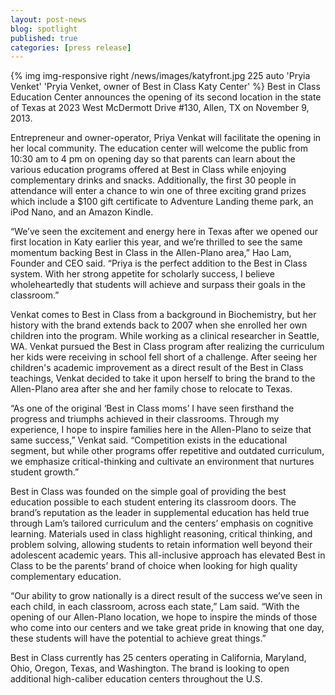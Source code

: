 ```yaml
---
layout: post-news
blog: spotlight
published: true
categories: [press release]
---
```


{% img img-responsive right /news/images/katyfront.jpg 225 auto 'Pryia Venket' 'Pryia Venket, owner of Best in Class Katy Center' %} Best in Class Education Center announces the opening of its second location in the state of Texas at 2023 West McDermott Drive #130, Allen, TX on November 9, 2013.

<!--more-->

Entrepreneur and owner-operator, Priya Venkat will facilitate the opening in her local community. The education center will welcome the public from 10:30 am to 4 pm on opening day so that parents can learn about the various education programs offered at Best in Class while enjoying complementary drinks and snacks. Additionally, the first 30 people in attendance will enter a chance to win one of three exciting grand prizes which include a $100 gift certificate to Adventure Landing theme park, an iPod Nano, and an Amazon Kindle.

“We’ve seen the excitement and energy here in Texas after we opened our first location in Katy earlier this year, and we’re thrilled to see the same momentum backing Best in Class in the Allen-Plano area,” Hao Lam, Founder and CEO said. “Priya is the perfect addition to the Best in Class system. With her strong appetite for scholarly success, I believe wholeheartedly that students will achieve and surpass their goals in the classroom.”

Venkat comes to Best in Class from a background in Biochemistry, but her history with the brand extends back to 2007 when she enrolled her own children into the program. While working as a clinical researcher in Seattle, WA. Venkat pursued the Best in Class program after realizing the curriculum her kids were receiving in school fell short of a challenge. After seeing her children's academic improvement as a direct result of the Best in Class teachings, Venkat decided to take it upon herself to bring the brand to the Allen-Plano area after she and her family chose to relocate to Texas.

“As one of the original ‘Best in Class moms’ I have seen firsthand the progress and triumphs achieved in their classrooms. Through my experience, I hope to inspire families here in the Allen-Plano to seize that same success,” Venkat said.  “Competition exists in the educational segment, but while other programs offer repetitive and outdated curriculum, we emphasize critical-thinking and cultivate an environment that nurtures student growth.”

Best in Class was founded on the simple goal of providing the best education possible to each student entering its classroom doors.  The brand’s reputation as the leader in supplemental education has held true through Lam’s tailored curriculum and the centers’ emphasis on cognitive learning. Materials used in class highlight reasoning, critical thinking, and problem solving, allowing students to retain information well beyond their adolescent academic years. This all-inclusive approach has elevated Best in Class to be the parents’ brand of choice when looking for high quality complementary education.

“Our ability to grow nationally is a direct result of the success we’ve seen in each child, in each classroom, across each state,” Lam said. “With the opening of our Allen-Plano location, we hope to inspire the minds of those who come into our centers and we take great pride in knowing that one day, these students will have the potential to achieve great things.”  

Best in Class currently has 25 centers operating in California, Maryland, Ohio, Oregon, Texas, and Washington. The brand is looking to open additional high-caliber education centers throughout the U.S.  
